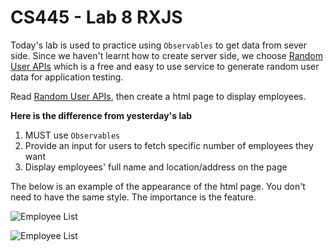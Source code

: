 # CS445 - Lab 8 RXJS

Today's lab is used to practice using `Observables` to get data from sever side. Since we haven't learnt how to create server side, we choose [Random User APIs](https://randomuser.me/documentation#howto) which is a free and easy to use service to generate random user data for application testing. 

Read [Random User APIs](https://randomuser.me/documentation#howto), then create a html page to display employees.

**Here is the difference from yesterday's lab**

1. MUST use `Observables`
2. Provide an input for users to fetch specific number of employees they want
3. Display employees' full name and location/address on the page

The below is an example of the appearance of the html page. You don't need to have the same style. The importance is the feature.

![Employee List](1.jpg)

![Employee List](2.jpg)